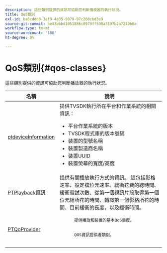 ```yaml
---
description: 這些類別提供的資訊可協助您判斷播放器的執行狀況。
title: QoS類別
exl-id: ba0cddd0-3af9-4e35-9079-97c260cbd3e9
source-git-commit: be43bbbd1051886c8979ff590a3197b2a7249b6a
workflow-type: tm+mt
source-wordcount: '180'
ht-degree: 0%

---
```


# QoS類別{#qos-classes}

這些類別提供的資訊可協助您判斷播放器的執行狀況。

<table frame="all" colsep="1" rowsep="1" id="table_2893EFF9755149159A4F94E781C76B6E"> 
 <thead> 
  <tr rowsep="1"> 
   <th colname="1" class="entry"> 名稱 </th> 
   <th colname="2" class="entry"> 說明 </th> 
  </tr> 
 </thead>
 <tbody> 
  <tr rowsep="1"> 
   <td colname="1"> <a href="https://help.adobe.com/en_US/primetime/api/psdk/appledoc/Classes/PTDeviceInformation.html" format="html" scope="external"> ptdeviceInformation</a> </td> 
   <td colname="2">提供TVSDK執行所在平台和作業系統的相關資訊： 
    <ul id="ul_0DE69F3B38E84964AB98DCCD11E5E123"> 
     <li id="li_19B2D1889FCA4B0F8FCB0EE8F87353B2">平台作業系統的版本 </li> 
     <li id="li_CA35F4A48FD34555AC7D7832D5997AD4">TVSDK程式庫的版本號碼 </li> 
     <li id="li_30D38320C2A3440E92C0A477FFFBF9A0">裝置的型號名稱 </li> 
     <li id="li_2D15164B987E405685B96A900EBF041D">裝置製造商名稱 </li> 
     <li id="li_B78485CB9580444DB9694404706BA191">裝置UUID </li> 
     <li id="li_841EA77499B44F0692192F9DE1A798E4">裝置熒幕的寬度/高度 </li> 
    </ul> </td> 
  </tr> 
  <tr rowsep="1"> 
   <td colname="1"><a href="https://help.adobe.com/en_US/primetime/api/psdk/appledoc/Classes/PTPlaybackInformation.html" format="html" scope="external"> PTPlayback資訊</a> </td> 
   <td colname="2"> 提供有關播放執行方式的資訊。 這包括影格速率、設定檔位元速率、緩衝花費的總時間、緩衝嘗試次數、從第一個視訊片段取得第一個位元組所花的時間、轉譯第一個影格所花的時間、目前緩衝的長度，以及緩衝時間。 </td> 
  </tr> 
  <tr rowsep="1"> 
   <td colname="1"><a href="https://help.adobe.com/en_US/primetime/api/psdk/appledoc/Classes/PTQoSProvider.html" format="html" scope="external"> PTQoProvider</a> </td> 
   <td colname="2">
    <pre>
      提供播放和裝置的基本QoS量度。
    </pre>
    <pre>
      QOS資訊提供者類別。
    </pre> </td> 
  </tr> 
 </tbody> 
</table>
